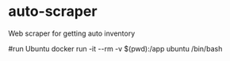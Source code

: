 # auto-scraper
Web scraper for getting auto inventory


#run Ubuntu
docker run -it --rm -v $(pwd):/app ubuntu /bin/bash
